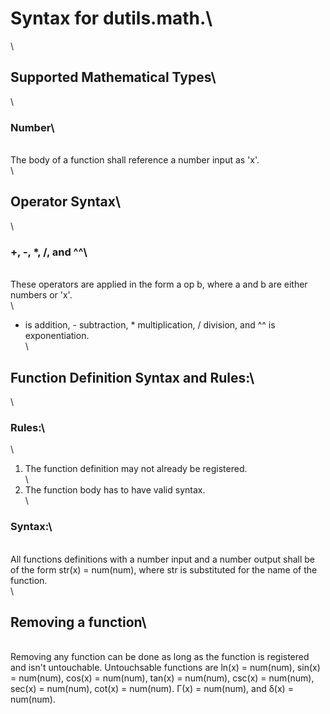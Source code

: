 # Syntax for dutils.math.\
\
##  Supported Mathematical Types\
\
### Number\
\
The body of a function shall reference a number input as 'x'.\
\
##  Operator Syntax\
\
###  +, -, *, /, and ^^\
\
These operators are applied in the form a op b, where a and b are either numbers or 'x'.\
\
+ is addition, - subtraction, * multiplication, / division, and ^^ is exponentiation.\
\
##  Function Definition Syntax and Rules:\
\
### Rules:\
\
1.  The function definition may not already be registered.\
\
2.  The function body has to have valid syntax.\
\
### Syntax:\
\
All functions definitions with a number input and a number output shall be of the form str(x) = num(num), where str is substituted for the name of the function.\
\
## Removing a function\
\
Removing any function can be done as long as the function is registered and isn't untouchable.  Untouchsable functions are ln(x) = num(num), sin(x) = num(num), cos(x) = num(num),
tan(x) = num(num), csc(x) = num(num), sec(x) = num(num), cot(x) = num(num). Γ(x) = num(num), and δ(x) = num(num).
